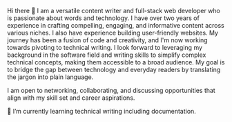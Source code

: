 Hi there 👋 I am a versatile content writer and full-stack web developer who is passionate about words and technology. I have over two years of experience in crafting compelling, engaging, and informative content across various niches. I also have experience building user-friendly websites. My journey has been a fusion of code and creativity, and I'm now working towards pivoting to technical writing. I look forward to leveraging my background in the software field and writing skills to simplify complex technical concepts, making them accessible to a broad audience. My goal is to bridge the gap between technology and everyday readers by translating the jargon into plain language.

I am open to networking, collaborating, and discussing opportunities that align with my skill set and career aspirations.

🌱 I’m currently learning technical writing including documentation.
